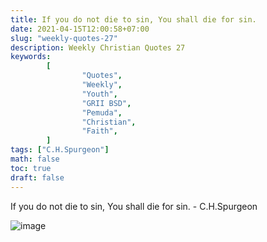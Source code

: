 ```yaml
---
title: If you do not die to sin, You shall die for sin.
date: 2021-04-15T12:00:58+07:00
slug: "weekly-quotes-27"
description: Weekly Christian Quotes 27
keywords:
        [
                "Quotes",
                "Weekly",
                "Youth",
                "GRII BSD",
                "Pemuda",
                "Christian",
                "Faith",
        ]
tags: ["C.H.Spurgeon"]
math: false
toc: true
draft: false
---
```


If you do not die to sin, You shall die for sin. - C.H.Spurgeon

![image](/images/quotes/20210415.jpeg)

